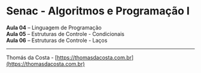 # Senac - Algoritmos e Programação I

**Aula 04** – Linguagem de Programação<br/>
**Aula 05** – Estruturas de Controle - Condicionais<br/>
**Aula 06** – Estruturas de Controle - Laços<br/>

---

Thomás da Costa - [https://thomasdacosta.com.br](https://thomasdacosta.com.br)

